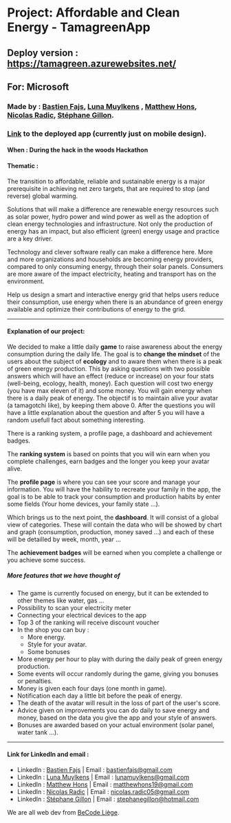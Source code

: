 # Project:  Affordable and Clean Energy - TamagreenApp

## Deploy version : https://tamagreen.azurewebsites.net/

## For:  Microsoft

### Made by : [Bastien Fajs](https://github.com/SashBFa), [Luna Muylkens](https://github.com/lunashagit) , [Matthew Hons](https://github.com/MatthewHons), [Nicolas Radic](https://github.com/NicolasRadic), [Stéphane Gillon](https://github.com/rulles13).

### [Link](https://tamagreen.azurewebsites.net/) to the deployed app (currently just on mobile design).

#### When : During the hack in the woods Hackathon

#### Thematic : 
The transition to affordable, reliable and sustainable energy is a major prerequisite in achieving net zero targets, that are required to stop (and reverse) global warming. 

Solutions that will make a difference are renewable energy resources such as solar power, hydro power and wind power as well as the adoption of clean energy technologies and infrastructure. Not only the production of energy has an impact, but also efficient (green) energy usage and practice are a key driver.

Technology and clever software really can make a difference here. More and more organizations and households are becoming energy providers, compared to only consuming energy, through their solar panels. Consumers are more aware of the impact electricity, heating and transport has on the environment.

Help us design a smart and interactive energy grid that helps users reduce their consumption, use energy when there is an abundance of green energy available and optimize their contributions of
energy to the grid.

---
#### Explanation of our project:

We decided to make a little daily <strong>game</strong> to raise awareness about the energy consumption during the daily life. The goal is to <strong>change the mindset</strong> of the users about the subject of <strong>ecology</strong> and to aware them when there is a peak of green energy production. This by asking questions with two possible answers which will have an effect (reduce or increase) on your four stats (well-being, ecology, health, money). Each question will cost two energy (you have max eleven of it) and some money. You will gain energy when there is a daily peak of energy. The objectif is to maintain alive your avatar (a tamagotchi like), by keeping them above 0.
After the questions you will have a little explanation about the question and after 5 you will have a random usefull fact about something interesting.

There is a ranking system, a profile page, a dashboard and achievement badges.

The <strong>ranking system</strong> is based on points that you will win earn when you complete challenges, earn badges and the longer you keep your avatar alive.

The <strong>profile page</strong> is where you can see your score and manage your information. You will have the hability to recreate your family in the app, the goal is to be able to track your consumption and production habits by enter some fields (Your home devices, your family state ...).

Which brings us to the next point, the <strong>dashboard</strong>. It will consist of a global view of categories. These will contain the data who will be showed by chart and graph (consumption, production, money saved ...) and each of these will be detailled by week, month, year ...

The <strong>achievement badges</strong> will be earned when you complete a challenge or you achieve some success.


##### More features that we have thought of

- The game is currently focused on energy, but it can be extended to other themes like water, gas ...
- Possibility to scan your electricity meter
- Connecting your electrical devices to the app 
- Top 3 of the ranking will receive discount voucher
- In the shop you can buy : 
    * More energy.
    * Style for your avatar.
    * Some bonuses
- More energy per hour to play with during the daily peak of green energy production.
- Some events will occur randomly during the game, giving you bonuses or penalties.
- Money is given each four days (one month in game).
- Notification each day a little bit before the peak of energy.
- The death of the avatar will result in the loss of part of the user's score.
- Advice given on improvements you can do daily to save energy and money, based on the data you give the app and your style of answers.
- Bonuses are awarded based on your actual environment (solar panel, water tank ...).

---

#### Link for LinkedIn and email : 

- LinkedIn : [Bastien Fajs](https://www.linkedin.com/in/bastien-fajs-397706230/) | Email : bastienfajs@gmail.com
- LinkedIn : [Luna Muylkens](https://www.linkedin.com/in/luna-muylkens/) | Email : lunamuylkens@gmail.com
- LinkedIn : [Matthew Hons](https://www.linkedin.com/in/matthew-hons/) | Email : matthewhons19@gmail.com
- LinkedIn : [Nicolas Radic](https://www.linkedin.com/in/nicolas-radic-902676230/) | Email : nicolas.radic05@gmail.com
- LinkedIn : [Stéphane Gillon](https://www.linkedin.com/in/st%C3%A9phane-gillon-593b2b120/) | Email : stephanegillon@hotmail.com

We are all web dev from [BeCode Liège](https://becode.org/fr/a-propos-de-nous/nos-campus/liege/).
